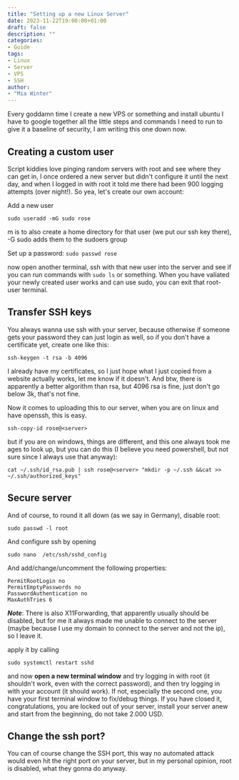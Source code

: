 ```yaml
---
title: "Setting up a new Linux Server"
date: 2023-11-22T19:00:00+01:00
draft: false
description: ""
categories:
- Guide
tags:
- Linux
- Server
- VPS
- SSH
author:
- "Mia Winter"
---
```


Every goddamn time I create a new VPS or something and install ubuntu I have to google
together all the little steps and commands I need to run to give it a baseline of security,
I am writing this one down now.

## Creating a custom user

Script kiddies love pinging random servers with root and see where they can get in, I once
ordered a new server but didn't configure it until the next day, and when I logged in with
root it told me there had been 900 logging attempts (over night!). So yea, let's create our
own account:

Add a new user

```sudo useradd -mG sudo rose```

m is to also create a home directory for that user (we put our ssh key there), -G sudo adds
them to the sudoers group

Set up a password: `sudo passwd rose`

now open another terminal, ssh with that new user into the server and see if you can run
commands with `sudo ls` or something. When you have valiated your newly created user works
and can use sudo, you can exit that root-user terminal.

## Transfer SSH keys

You always wanna use ssh with your server, because otherwise if someone gets your password
they can just login as well, so if you don't have a certificate yet, create one like this:

```ssh-keygen -t rsa -b 4096```

I already have my certificates, so I just hope what I just copied from a website actually works,
let me know if it doesn't. And btw, there is apparently a better algorithm than rsa, but 4096
rsa is fine, just don't go below 3k, that's not fine.

Now it comes to uploading this to our server, when you are on linux and have openssh, this is easy.

```ssh-copy-id rose@<server>```

but if you are on windows, things are different, and this one always took me ages to look up, but
you can do this (I believe you need powershell, but not sure since I always use that anyway):

```cat ~/.ssh/id_rsa.pub | ssh rose@<server> "mkdir -p ~/.ssh &&cat >> ~/.ssh/authorized_keys"```

## Secure server

And of course, to round it all down (as we say in Germany), disable root:

```sudo passwd -l root```

And configure ssh by opening

```sudo nano  /etc/ssh/sshd_config```

And add/change/uncomment the following properties:

```
PermitRootLogin no
PermitEmptyPasswords no
PasswordAuthentication no
MaxAuthTries 6
```

___Note___: There is also X11Forwarding, that apparently usually should be disabled, but for me it
always made me unable to connect to the server (maybe because I use my domain to connect to the
server and not the ip), so I leave it. 

apply it by calling

```sudo systemctl restart sshd```

and now **open a new terminal window** and try logging in with root (it shouldn't work, even with
the correct password), and then try logging in with your account (it should work). If not, especially
the second one, you have your first terminal window to fix/debug things. If you have closed it,
congratulations, you are locked out of your server, install your server anew and start from the
beginning, do not take 2.000 USD.

## Change the ssh port?

You can of course change the SSH port, this way no automated attack would even hit the right port
on your server, but in my personal opinion, root is disabled, what they gonna do anyway.
